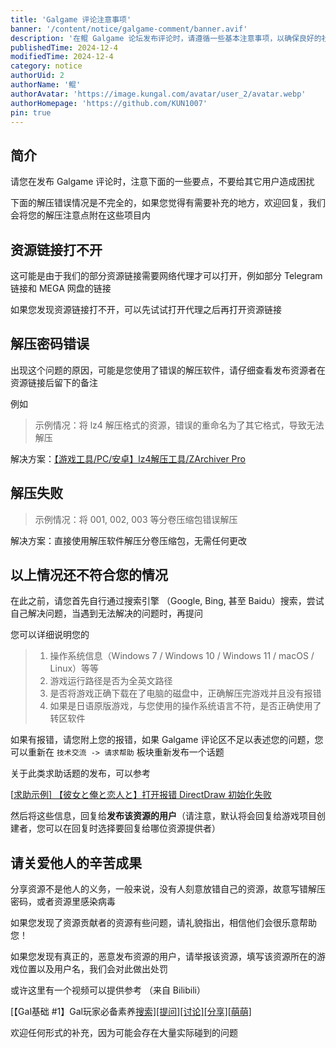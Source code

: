```yaml
---
title: 'Galgame 评论注意事项'
banner: '/content/notice/galgame-comment/banner.avif'
description: '在鲲 Galgame 论坛发布评论时，请遵循一些基本注意事项，以确保良好的社区氛围。部分资源链接（如 Telegram 和 MEGA）可能需网络代理访问，解压失败通常与错误的解压软件或格式处理有关，建议仔细查看资源提供者的备注，并参考官方解压工具。遇到问题时，请先自行搜索，确保提供详细的系统环境、路径设置、解压状态等信息后再提问。此外，请尊重资源贡献者的辛勤付出，礼貌沟通，如发现恶意资源可举报处理。论坛推荐技术交流板块用于更复杂的问题求助，并提供参考示例。'
publishedTime: 2024-12-4
modifiedTime: 2024-12-4
category: notice
authorUid: 2
authorName: '鲲'
authorAvatar: 'https://image.kungal.com/avatar/user_2/avatar.webp'
authorHomepage: 'https://github.com/KUN1007'
pin: true
---
```


## 简介

请您在发布 Galgame 评论时，注意下面的一些要点，不要给其它用户造成困扰

下面的解压错误情况是不完全的，如果您觉得有需要补充的地方，欢迎回复，我们会将您的解压注意点附在这些项目内

## 资源链接打不开

这可能是由于我们的部分资源链接需要网络代理才可以打开，例如部分 Telegram 链接和 MEGA 网盘的链接

如果您发现资源链接打不开，可以先试试打开代理之后再打开资源链接

## 解压密码错误

出现这个问题的原因，可能是您使用了错误的解压软件，请仔细查看发布资源者在资源链接后留下的备注

例如

> 示例情况：将 lz4 解压格式的资源，错误的重命名为了其它格式，导致无法解压

解决方案：[【游戏工具/PC/安卓】lz4解压工具/ZArchiver Pro](https://www.kungal.com/topic/155)


## 解压失败

> 示例情况：将 001, 002, 003 等分卷压缩包错误解压

解决方案：直接使用解压软件解压分卷压缩包，无需任何更改


## 以上情况还不符合您的情况

在此之前，请您首先自行通过搜索引擎 （Google, Bing, 甚至 Baidu）搜索，尝试自己解决问题，当遇到无法解决的问题时，再提问

您可以详细说明您的

> 1. 操作系统信息（Windows 7 / Windows 10 / Windows 11 / macOS / Linux）等等
> 2. 游戏运行路径是否为全英文路径
> 3. 是否将游戏正确下载在了电脑的磁盘中，正确解压完游戏并且没有报错
> 4. 如果是日语原版游戏，与您使用的操作系统语言不符，是否正确使用了转区软件

如果有报错，请您附上您的报错，如果 Galgame 评论区不足以表述您的问题，您可以重新在 `技术交流 -> 请求帮助` 板块重新发布一个话题

关于此类求助话题的发布，可以参考

[[求助示例\] 【彼女と俺と恋人と】打开报错 DirectDraw 初始化失败](https://www.kungal.com/topic/1483)

然后将这些信息，回复给**发布该资源的用户**（请注意，默认将会回复给游戏项目创建者，您可以在回复时选择要回复给哪位资源提供者）



## 请关爱他人的辛苦成果

分享资源不是他人的义务，一般来说，没有人刻意放错自己的资源，故意写错解压密码，或者资源里感染病毒

如果您发现了资源贡献者的资源有些问题，请礼貌指出，相信他们会很乐意帮助您！

如果您发现有真正的，恶意发布资源的用户，请举报该资源，填写该资源所在的游戏位置以及用户名，我们会对此做出处罚



或许这里有一个视频可以提供参考 （来自 Bilibili）

[【Gal基础 #1】Gal玩家必备素养[搜索\][提问][讨论][分享][萌萌]](https://www.bilibili.com/video/BV1Hd4y1K7VL/)

欢迎任何形式的补充，因为可能会存在大量实际碰到的问题
